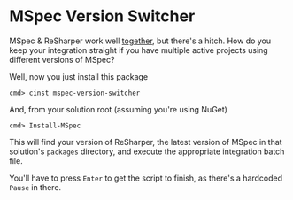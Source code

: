 # MSpec Version Switcher
MSpec & ReSharper work well [together][1], but there's a hitch. How do you keep your integration straight if you have multiple active projects using different versions of MSpec?

Well, now you just install this package

    cmd> cinst mspec-version-switcher
    
And, from your solution root (assuming you're using NuGet)

    cmd> Install-MSpec

This will find your version of ReSharper, the latest version of MSpec in that solution's `packages` directory, and execute the appropriate integration batch file.

You'll have to press `Enter` to get the script to finish, as there's a hardcoded `Pause` in there.

 [1]: https://github.com/machine/machine.specifications#resharper
